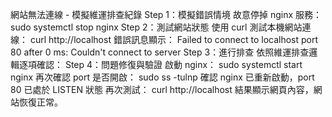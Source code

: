 網站無法連線 - 模擬維運排查紀錄
Step 1：模擬錯誤情境
故意停掉 nginx 服務：
sudo systemctl stop nginx
 Step 2：測試網站狀態
使用 curl 測試本機網站連線：
curl http://localhost
錯誤訊息顯示：
Failed to connect to localhost port 80 after 0 ms: Couldn't connect to server
Step 3：進行排查
依照維運排查邏輯逐項確認：
 Step 4：問題修復與驗證
啟動 nginx：
sudo systemctl start nginx
再次確認 port 是否開啟：
sudo ss -tulnp
確認 nginx 已重新啟動，port 80 已處於 LISTEN 狀態
再次測試：
curl http://localhost
結果顯示網頁內容，網站恢復正常。